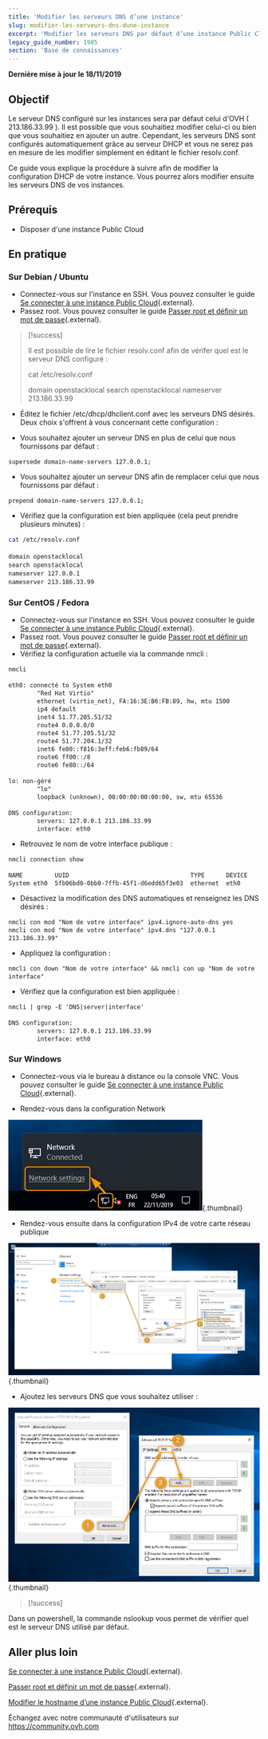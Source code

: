 ```yaml
---
title: 'Modifier les serveurs DNS d’une instance'
slug: modifier-les-serveurs-dns-dune-instance
excerpt: 'Modifier les serveurs DNS par défaut d’une instance Public Cloud'
legacy_guide_number: 1985
section: 'Base de connaissances'
---
```


**Dernière mise à jour le 18/11/2019**

## Objectif

Le serveur DNS configuré sur les instances sera par défaut celui d'OVH ( 213.186.33.99 ). Il est possible que vous souhaitiez modifier celui-ci ou bien que vous souhaitiez en ajouter un autre. Cependant, les serveurs DNS sont configurés automatiquement grâce au serveur DHCP et vous ne serez pas en mesure de les modifier simplement en éditant le fichier resolv.conf.

Ce guide vous explique la procédure à suivre afin de modifier la configuration DHCP de votre instance. Vous pourrez alors  modifier ensuite les serveurs DNS de vos instances.


## Prérequis
- Disposer d'une instance Public Cloud

## En pratique

### Sur Debian / Ubuntu

- Connectez-vous sur l'instance en SSH. Vous pouvez consulter le guide [Se connecter à une instance Public Cloud](https://docs.ovh.com/fr/public-cloud/premiere-connexion/){.external}.
- Passez root. Vous pouvez consulter le guide [Passer root et définir un mot de passe](https://docs.ovh.com/fr/public-cloud/passer-root-et-definir-un-mot-de-passe/){.external}.

> [!success]
>
> Il est possible de lire le fichier  resolv.conf  afin de vérifer quel est le serveur DNS configuré :
> 
> cat /etc/resolv.conf
> 
> 
> domain openstacklocal
> search openstacklocal
> nameserver 213.186.33.99
>

- Éditez le fichier /etc/dhcp/dhclient.conf avec les serveurs DNS désirés.
Deux choix s'offrent à vous concernant cette configuration :

 * Vous souhaitez ajouter un serveur DNS en plus de celui que nous fournissons par défaut :
 ```
 supersede domain-name-servers 127.0.0.1;
 ``` 

 * Vous souhaitez ajouter un serveur DNS afin de remplacer celui que nous fournissons par défaut :
 ```
 prepend domain-name-servers 127.0.0.1;
 ```
 
- Vérifiez que la configuration est bien appliquée (cela peut prendre plusieurs minutes) :

```bash
cat /etc/resolv.conf

domain openstacklocal
search openstacklocal
nameserver 127.0.0.1
nameserver 213.186.33.99
```

### Sur CentOS / Fedora

- Connectez-vous sur l'instance en SSH. Vous pouvez consulter le guide [Se connecter à une instance Public Cloud](https://docs.ovh.com/fr/public-cloud/premiere-connexion/){.external}.
- Passez root. Vous pouvez consulter le guide [Passer root et définir un mot de passe](https://docs.ovh.com/fr/public-cloud/passer-root-et-definir-un-mot-de-passe/){.external}.
- Vérifiez la configuration actuelle via la commande nmcli :

```
nmcli
 
eth0: connecté to System eth0
        "Red Hat Virtio"
        ethernet (virtio_net), FA:16:3E:B6:FB:89, hw, mtu 1500
        ip4 default
        inet4 51.77.205.51/32
        route4 0.0.0.0/0
        route4 51.77.205.51/32
        route4 51.77.204.1/32
        inet6 fe80::f816:3eff:feb6:fb89/64
        route6 ff00::/8
        route6 fe80::/64
 
lo: non-géré
        "lo"
        loopback (unknown), 00:00:00:00:00:00, sw, mtu 65536
 
DNS configuration:
        servers: 127.0.0.1 213.186.33.99
        interface: eth0
```
- Retrouvez le nom de votre interface publique :

```
nmcli connection show
 
NAME         UUID                                  TYPE      DEVICE
System eth0  5fb06bd0-0bb0-7ffb-45f1-d6edd65f3e03  ethernet  eth0
```
- Désactivez la modification des DNS automatiques et renseignez les DNS désirés :

```
nmcli con mod "Nom de votre interface" ipv4.ignore-auto-dns yes
nmcli con mod "Nom de votre interface" ipv4.dns "127.0.0.1 213.186.33.99"
```
- Appliquez la configuration :

```
nmcli con down "Nom de votre interface" && nmcli con up "Nom de votre interface"
```
- Vérifiez que la configuration est bien appliquée :

```
nmcli | grep -E 'DNS|server|interface'
 
DNS configuration:
        servers: 127.0.0.1 213.186.33.99
        interface: eth0
```

### Sur Windows

- Connectez-vous via le bureau à distance ou la console VNC. Vous pouvez consulter le guide [Se connecter à une instance Public Cloud](https://docs.ovh.com/fr/public-cloud/premiere-connexion/){.external}.

- Rendez-vous dans la configuration Network

![change-dns-servers](images/changednsservers1.png){.thumbnail}

- Rendez-vous ensuite dans la configuration IPv4 de votre carte réseau publique

![change-dns-servers](images/changednsservers2.png){.thumbnail}

- Ajoutez les serveurs DNS que vous souhaitez utiliser :

![change-dns-servers](images/changednsservers3.png){.thumbnail}

> [!success]
>
Dans un powershell, la commande nslookup vous permet de vérifier quel est le serveur DNS utilisé par défaut.
>

## Aller plus loin

[Se connecter à une instance Public Cloud](https://docs.ovh.com/fr/public-cloud/premiere-connexion/){.external}.

[Passer root et définir un mot de passe](https://docs.ovh.com/fr/public-cloud/passer-root-et-definir-un-mot-de-passe/){.external}.

[Modifier le hostname d’une instance Public Cloud](https://docs.ovh.com/fr/public-cloud/modifier-le-hostname-dune-instance/){.external}.

Échangez avec notre communauté d'utilisateurs sur <https://community.ovh.com>
